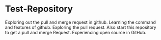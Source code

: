 # Test-Repository

Exploring out the pull and merge request in github. Learning the command and features of github. Exploring the pull request.
Also start this repository to get a pull and merge Request. Experiencing open source in GitHub.

